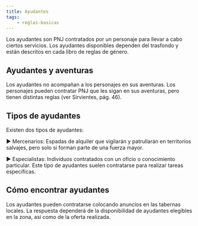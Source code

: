 ```yaml
---
title: Ayudantes
tags:
    - reglas-basicas
---
```


Los ayudantes son PNJ contratados por un personaje para llevar a cabo ciertos servicios. Los ayudantes disponibles dependen del trasfondo y están descritos en cada libro de reglas de género.

## Ayudantes y aventuras
Los ayudantes no acompañan a los personajes en sus aventuras. Los personajes pueden contratar PNJ que les sigan en sus aventuras, pero tienen distintas reglas (ver Sirvientes, pág. 46).

## Tipos de ayudantes
Existen dos tipos de ayudantes:

▶ Mercenarios: Espadas de alquiler que vigilarán y patrullarán en territorios salvajes, pero solo si forman parte de una fuerza mayor.

▶ Especialistas: Individuos contratados con un oficio o conocimiento particular. Este tipo de ayudantes suelen contratarse para realizar tareas específicas.

## Cómo encontrar ayudantes
Los ayudantes pueden contratarse colocando anuncios en las tabernas locales. La respuesta dependerá de la disponibilidad de ayudantes elegibles en la zona, así como de la oferta realizada.
